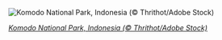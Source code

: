 
![Komodo National Park, Indonesia (© Thrithot/Adobe Stock)](https://cn.bing.com//th?id=OHR.PadarIsland_EN-US0491336626_1920x1080.jpg&rf=LaDigue_1920x1080.jpg&pid=hp)

*[Komodo National Park, Indonesia (© Thrithot/Adobe Stock)](https://www.bing.com/search?q=komodo+national+park&form=hpcapt&filters=HpDate%3a%2220210306_0800%22)*
